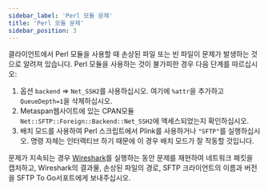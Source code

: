 ```yaml
---
sidebar_label: 'Perl 모듈 문제'
title: 'Perl 모듈 문제'
sidebar_position: 3
---
```

클라이언트에서 Perl 모듈을 사용할 때 손상된 파일 또는 빈 파일이 문제가 발생하는 것으로 알려져 있습니다. Perl 모듈을 사용하는 것이 불가피한 경우 다음 단계를 따르십시오:

1. 옵션 `backend` => `Net_SSH2`를 사용하십시오. 여기에 `%attr`을 추가하고 `QueueDepth=1`을 삭제하십시오. 
2. Metaspan웹사이트에 있는 CPAN모듈 `Net::SFTP::Foreign::Backend::Net_SSH2`에 액세스되었는지 확인하십시오. 
3. 배치 모드를 사용하여 Perl 스크립트에서 Plink를 사용하거나 `"SFTP"`를 실행하십시오. 명령 자체는 인터랙티브 하기 때문에 이 경우 배치 모드가 잘 작동할 것입니다. 

문제가 지속되는 경우 [Wireshark](https://support.metageek.com/hc/en-us/articles/200808940-Capturing-Packets-with-WiresharkWe're)를 실행하는 동안 문제를 재현하여 네트워크 패킷을 캡처하고, Wireshark의 결과물, 손상된 파일의 경로, SFTP 크라이언트의 이름과 버전을 SFTP To Go서포트에게 보내주십시오.
